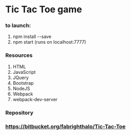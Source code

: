 # Tic Tac Toe game #
### to launch: ###
1. npm install --save
2. npm start (runs on localhost:7777)


### Resources ###
1. HTML
2. JavaScript
3. JQuery
4. Bootstrap
5. NodeJS
6. Webpack
7. webpack-dev-server


### Repository ###
### https://bitbucket.org/fabrighthalo/Tic-Tac-Toe ###